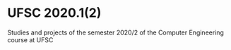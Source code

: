 # UFSC 2020.1(2)
Studies and projects of the semester 2020/2 of the Computer Engineering course at UFSC
